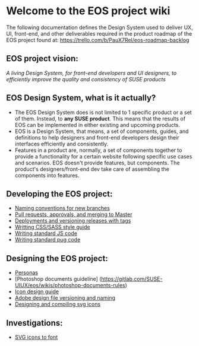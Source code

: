 # Welcome to the EOS project wiki

The following documentation defines the Design System used to deliver UX, UI, front-end, and other deliverables required in the product roadmap of the EOS project found at: https://trello.com/b/PauX7Rel/eos-roadmap-backlog

## EOS project vision:

*A living Design System, for front-end developers and UI designers, to efficiently improve the quality and consistency of SUSE products*

## EOS Design System, what is it actually?

- The EOS Design System does is not limited to 1 specific product or a set of them. Instead, to **any SUSE product**. This means that the results of EOS can be implemented in either existing and upcoming products.
- EOS is a Design System, that means, a set of components, guides, and definitions to help designers and front-end developers design their interfaces efficiently and consistently. 
- Features in a product are, normally, a set of components together to provide a functionality for a certain website following specific use cases and scenarios. EOS doesn't provide features, but components. The product's designers/front-end dev take care of assembling the components into features.

## Developing the EOS project:

- [Naming conventions for new branches](naming-conventions-for-new-branches)
- [Pull requests, approvals, and merging to Master](pull-requests,-approvals,-and-merging-to-master)
- [Deployments and versioning releases with tags](deployments-and-versioning-releases-with-tags)
- [Writting CSS/SASS style guide](https://gitlab.com/SUSE-UIUX/eos/wikis/Editing-css-style-guide)
- [Writing standard JS code](Writing-standard-JS-code)
- [Writing standard pug code](Writing-standard-pug-code)

## Designing the EOS project:
- [Personas](https://gitlab.com/SUSE-UIUX/eos/wikis/Personas)
- [Photoshop documents guideline] (https://gitlab.com/SUSE-UIUX/eos/wikis/photoshop-documents-rules)
- [Icon design guide](https://gitlab.com/SUSE-UIUX/eos/wikis/Icon-design-guide)
- [Adobe design file versioning and naming](https://gitlab.com/SUSE-UIUX/eos/wikis/Adobe-design-file-versioning-and-naming)
- [Designing and compiling svg icons](https://gitlab.com/SUSE-UIUX/eos/wikis/Designing-and-compiling-svg-icons)


## Investigations:
- [SVG icons to font](https://gitlab.com/SUSE-UIUX/eos/wikis/svg-icons-to-font:-automated)